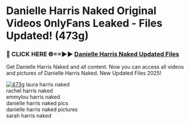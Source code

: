 # Danielle Harris Naked Original Videos 0nlyFans Leaked - Files Updated! (473g)

<h3>🔴 CLICK HERE 🌐==►► <a href="https://tinyurl.com/up5wt9bj" rel="nofollow">Danielle Harris Naked Updated Files</a></h3>

Get Danielle Harris Naked and all content. Now you can access all videos and pictures of Danielle Harris Naked. New Updated Files 2025!

[![473g](https://i.imgur.com/ABiUzMV.gif)](https://tinyurl.com/up5wt9bj)
laura harris naked<br>
rachel harris naked<br>
emmylou harris naked<br>
danielle harris naked pics<br>
danielle harris naked pictures<br>
sarah harris naked
